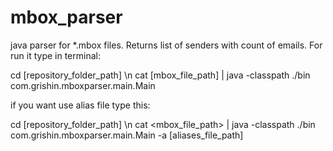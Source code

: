 mbox_parser
===========

java parser for *.mbox files. Returns list of senders with count of emails.
For run it type in terminal:

cd [repository_folder_path] \n
cat [mbox_file_path] | java -classpath ./bin com.grishin.mboxparser.main.Main

if you want use alias file type this:

cd [repository_folder_path] \n
cat <mbox_file_path> | java -classpath ./bin com.grishin.mboxparser.main.Main -a [aliases_file_path]
